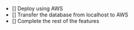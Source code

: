 - [] Deploy using AWS
- [] Transfer the database from localhost to AWS
- [] Complete the rest of the features